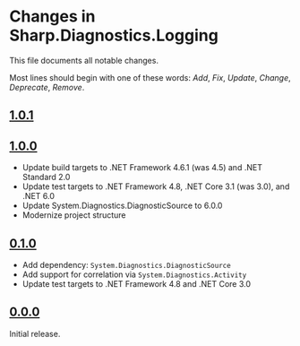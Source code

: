 # Changes in Sharp.Diagnostics.Logging
This file documents all notable changes.

Most lines should begin with one of these words:
*Add*, *Fix*, *Update*, *Change*, *Deprecate*, *Remove*.

<!--
## [Unreleased](https://github.com/sharpjs/Sharp.Diagnostics.Logging/compare/v1.0.1...HEAD)
-->

## [1.0.1](https://github.com/sharpjs/Sharp.Diagnostics.Logging/compare/v1.0.0...release/1.0.1)

## [1.0.0](https://github.com/sharpjs/Sharp.Diagnostics.Logging/compare/v0.1.0...release/1.0.0)
- Update build targets to .NET Framework 4.6.1 (was 4.5) and .NET Standard 2.0
- Update test targets to .NET Framework 4.8, .NET Core 3.1 (was 3.0), and .NET 6.0
- Update System.Diagnostics.DiagnosticSource to 6.0.0
- Modernize project structure

## [0.1.0](https://github.com/sharpjs/Sharp.Diagnostics.Logging/compare/v0.0.0...v0.1.0)
- Add dependency: `System.Diagnostics.DiagnosticSource`
- Add support for correlation via `System.Diagnostics.Activity`
- Update test targets to .NET Framework 4.8 and .NET Core 3.0

## [0.0.0](https://github.com/sharpjs/Sharp.Diagnostics.Logging/tree/v0.0.0)
Initial release.

<!--
  Copyright 2022 Jeffrey Sharp

  Permission to use, copy, modify, and distribute this software for any
  purpose with or without fee is hereby granted, provided that the above
  copyright notice and this permission notice appear in all copies.

  THE SOFTWARE IS PROVIDED "AS IS" AND THE AUTHOR DISCLAIMS ALL WARRANTIES
  WITH REGARD TO THIS SOFTWARE INCLUDING ALL IMPLIED WARRANTIES OF
  MERCHANTABILITY AND FITNESS. IN NO EVENT SHALL THE AUTHOR BE LIABLE FOR
  ANY SPECIAL, DIRECT, INDIRECT, OR CONSEQUENTIAL DAMAGES OR ANY DAMAGES
  WHATSOEVER RESULTING FROM LOSS OF USE, DATA OR PROFITS, WHETHER IN AN
  ACTION OF CONTRACT, NEGLIGENCE OR OTHER TORTIOUS ACTION, ARISING OUT OF
  OR IN CONNECTION WITH THE USE OR PERFORMANCE OF THIS SOFTWARE.
-->
